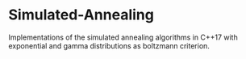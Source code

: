 # Simulated-Annealing
Implementations of the simulated annealing algorithms in C++17 with exponential and gamma distributions as boltzmann criterion.
